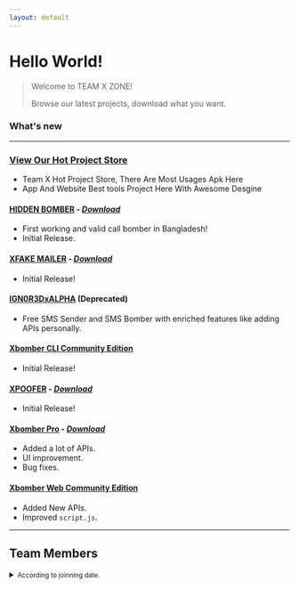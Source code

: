 ```yaml
---
layout: default
---
```



# Hello World!

> Welcome to TEAM X ZONE!
> 
> Browse our latest projects, download what you want.

### What's new

* * *

<!-- <pre 
  class="command-line" 
  data-prompt="kali@kali $" 
  data-output="4"
>
<code class="language-bash">
# Bash script with shell
echo "flag{i_4m_a_f14g}" > flag.txt
cat flag.txt
flag{i_4m_a_f14g}
rm flag.txt
</code>
</pre> 

* * * -->

#### <h3><a href="https://weareteamx.github.io/ProjectStore/">View Our Hot Project Store</a></h3>

*   Team X Hot Project Store, There Are Most Usages Apk Here
*   App And Website Best tools Project Here With Awesome Desgine





#### [HIDDEN BOMBER](https://github.com/WeAreTeamX/hidden-bomber-app) - [_Download_](https://weareteamx.github.io/downloads)

*   First working and valid call bomber in Bangladesh!
*   Initial Release.


#### [XFAKE MAILER](https://github.com/WeAreTeamX/xfake-mailer) - [_Download_](https://weareteamx.github.io/downloads)

*   Initial Release!

#### [IGN0R3DxALPHA](#) (Deprecated)

*   Free SMS Sender and SMS Bomber with enriched features like adding APIs personally.


#### [Xbomber CLI Community Edition](https://github.com/WeAreTeamX/xbomber-node-community-edition)

*   Initial Release!


#### [XPOOFER](https://github.com/WeAreTeamX/xpoofer-app) - [_Download_](https://weareteamx.github.io/downloads)

*   Initial Release!


#### [Xbomber Pro](https://github.com/WeAreTeamX/xbomber-pro) - [_Download_](https://weareteamx.github.io/downloads)

*   Added a lot of APIs.
*   UI improvement.
*   Bug fixes.

#### [Xbomber Web Community Edition](https://github.com/WeAreTeamX/xbomber-web-community-edition)

*   Added New APIs.
*   Improved `script.js`.  



* * *


## Team Members

<details> 
<summary><small class="sm-heading">According to joinning date. </small></summary>

<dl>

<dt>Fullstack Web | CLI </dt>
<dd><a href="https://github.com/ign0r3dh4x0r">Ign0r3dH4x0r</a></dd>

<dt>Android Developer & Designer</dt>
<dd><a href="https://web.facebook.com/shofikul21">Shofikul Islam</a></dd>

<dt>Python CLI | Android Dev</dt>
<dd><a href="https://github.com/CyberHanterBangladesh">MD414M1N</a></dd>

<dt>Logo & Graphics Designer</dt>
<dd><a href="https://web.facebook.com/Juyeljas">Sheikh Juyel</a></dd>

<dt>Python CLI | Fullstack Web</dt>
<dd><a href="https://github.com/mao2116">Mao2116</a></dd>

</dl>

</details>
